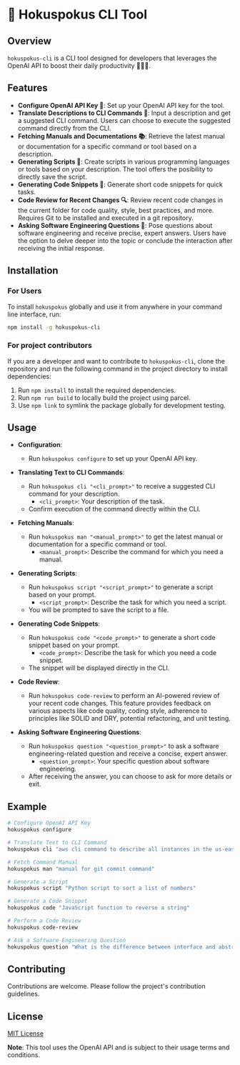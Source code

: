 
# 🧙 Hokuspokus CLI Tool

## Overview

`hokuspokus-cli` is a CLI tool designed for developers that leverages the OpenAI API to boost their daily productivity 👨‍💻🚀.

## Features

- **Configure OpenAI API Key 🔑**: Set up your OpenAI API key for the tool.
- **Translate Descriptions to CLI Commands 💬**: Input a description and get a suggested CLI command. Users can choose to execute the suggested command directly from the CLI.
- **Fetching Manuals and Documentations 📚**: Retrieve the latest manual or documentation for a specific command or tool based on a description.
- **Generating Scripts 📜**: Create scripts in various programming languages or tools based on your description. The tool offers the posibility to directly save the script.
- **Generating Code Snippets 🧩**: Generate short code snippets for quick tasks.
- **Code Review for Recent Changes 🔍**: Review recent code changes in the current folder for code quality, style, best practices, and more. Requires Git to be installed and executed in a git repository.
- **Asking Software Engineering Questions 🧠**: Pose questions about software engineering and receive precise, expert answers. Users have the option to delve deeper into the topic or conclude the interaction after receiving the initial response.

## Installation

### For Users

To install `hokuspokus` globally and use it from anywhere in your command line interface, run:

```bash
npm install -g hokuspokus-cli
```

### For project contributors

If you are a developer and want to contribute to `hokuspokus-cli`, clone the repository and run the following command in the project directory to install dependencies:

1. Run `npm install` to install the required dependencies.
2. Run `npm run build` to locally build the project using parcel.
3. Use `npm link` to symlink the package globally for development testing.

## Usage

- **Configuration**:
  - Run `hokuspokus configure` to set up your OpenAI API key.

- **Translating Text to CLI Commands**:
  - Run `hokuspokus cli "<cli_prompt>"` to receive a suggested CLI command for your description.
    - `<cli_prompt>`: Your description of the task.
  - Confirm execution of the command directly within the CLI.

- **Fetching Manuals**:
  - Run `hokuspokus man "<manual_prompt>"` to get the latest manual or documentation for a specific command or tool.
    - `<manual_prompt>`: Describe the command for which you need a manual.

- **Generating Scripts**:
  - Run `hokuspokus script "<script_prompt>"` to generate a script based on your prompt.
    - `<script_prompt>`: Describe the task for which you need a script.
  - You will be prompted to save the script to a file.

- **Generating Code Snippets**:
  - Run `hokuspokus code "<code_prompt>"` to generate a short code snippet based on your prompt.
    - `<code_prompt>`: Describe the task for which you need a code snippet.
  - The snippet will be displayed directly in the CLI.

- **Code Review**:
  - Run `hokuspokus code-review` to perform an AI-powered review of your recent code changes. This feature provides feedback on various aspects like code quality, coding style, adherence to principles like SOLID and DRY, potential refactoring, and unit testing.

- **Asking Software Engineering Questions**:
  - Run `hokuspokus question "<question_prompt>"` to ask a software engineering-related question and receive a concise, expert answer.
    - `<question_prompt>`: Your specific question about software engineering.
  - After receiving the answer, you can choose to ask for more details or exit.

## Example

```bash
# Configure OpenAI API Key
hokuspokus configure

# Translate Text to CLI Command
hokuspokus cli "aws cli command to describe all instances in the us-east-1 region"

# Fetch Command Manual
hokuspokus man "manual for git commit command"

# Generate a Script
hokuspokus script "Python script to sort a list of numbers"

# Generate a Code Snippet
hokuspokus code "JavaScript function to reverse a string"

# Perform a Code Review
hokuspokus code-review

# Ask a Software Engineering Question
hokuspokus question "What is the difference between interface and abstract class in Java?"
```

## Contributing

Contributions are welcome. Please follow the project's contribution guidelines.

## License

[MIT License](LICENSE)

**Note**: This tool uses the OpenAI API and is subject to their usage terms and conditions.

